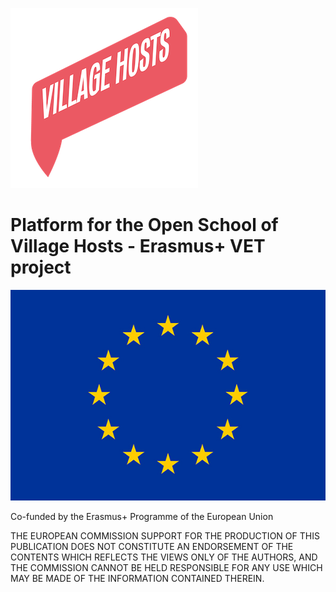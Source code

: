 ![OSVH_Platform](IMG/villagehosts_logo.png)

# Platform for the Open School of Village Hosts - Erasmus+ VET project



![EU Flag](IMG/normal-reproduction-low-resolution.jpg)

Co-funded by the Erasmus+ Programme of the European Union

THE EUROPEAN COMMISSION SUPPORT FOR THE PRODUCTION OF THIS PUBLICATION DOES NOT CONSTITUTE AN ENDORSEMENT OF THE CONTENTS WHICH REFLECTS THE VIEWS ONLY OF THE AUTHORS, AND THE COMMISSION CANNOT BE HELD RESPONSIBLE FOR ANY USE WHICH MAY BE MADE OF THE INFORMATION CONTAINED THEREIN.
